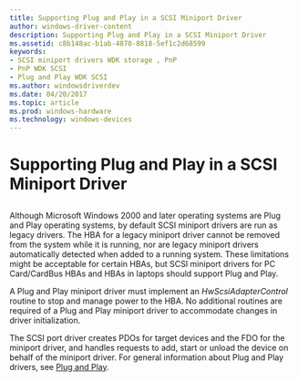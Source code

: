 ```yaml
---
title: Supporting Plug and Play in a SCSI Miniport Driver
author: windows-driver-content
description: Supporting Plug and Play in a SCSI Miniport Driver
ms.assetid: c8b148ac-b1ab-4870-8818-5ef1c2d68599
keywords:
- SCSI miniport drivers WDK storage , PnP
- PnP WDK SCSI
- Plug and Play WDK SCSI
ms.author: windowsdriverdev
ms.date: 04/20/2017
ms.topic: article
ms.prod: windows-hardware
ms.technology: windows-devices
---
```


# Supporting Plug and Play in a SCSI Miniport Driver


## <span id="ddk_supporting_plug_and_play_in_a_scsi_miniport_driver_kg"></span><span id="DDK_SUPPORTING_PLUG_AND_PLAY_IN_A_SCSI_MINIPORT_DRIVER_KG"></span>


Although Microsoft Windows 2000 and later operating systems are Plug and Play operating systems, by default SCSI miniport drivers are run as legacy drivers. The HBA for a legacy miniport driver cannot be removed from the system while it is running, nor are legacy miniport drivers automatically detected when added to a running system. These limitations might be acceptable for certain HBAs, but SCSI miniport drivers for PC Card/CardBus HBAs and HBAs in laptops should support Plug and Play.

A Plug and Play miniport driver must implement an *HwScsiAdapterControl* routine to stop and manage power to the HBA. No additional routines are required of a Plug and Play miniport driver to accommodate changes in driver initialization.

The SCSI port driver creates PDOs for target devices and the FDO for the miniport driver, and handles requests to add, start or unload the device on behalf of the miniport driver. For general information about Plug and Play drivers, see [Plug and Play](https://msdn.microsoft.com/library/windows/hardware/ff547125).

 

 




